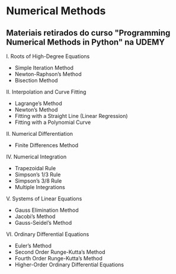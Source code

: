 # Numerical Methods
## Materiais retirados do curso "Programming Numerical Methods in Python" na UDEMY

I. Roots of High-Degree Equations
 - Simple Iteration Method
 - Newton-Raphson’s Method
 - Bisection Method
 
II. Interpolation and Curve Fitting
 - Lagrange’s Method
 - Newton’s Method
 - Fitting with a Straight Line (Linear Regression)
 - Fitting with a Polynomial Curve
 
II. Numerical Differentiation
 - Finite Differences Method
 
IV. Numerical Integration
 - Trapezoidal Rule
 - Simpson’s 1/3 Rule
 - Simpson’s 3/8 Rule
 - Multiple Integrations
 
V. Systems of Linear Equations
 - Gauss Elimination Method
 - Jacobi’s Method
 - Gauss-Seidel’s Method
 
VI. Ordinary Differential Equations
 - Euler’s Method
 - Second Order Runge-Kutta’s Method
 - Fourth Order Runge-Kutta’s Method
 - Higher-Order Ordinary Differential Equations
